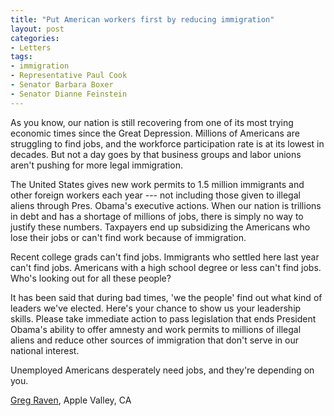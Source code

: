 ```yaml
---
title: "Put American workers first by reducing immigration"
layout: post
categories:
- Letters
tags:
- immigration
- Representative Paul Cook
- Senator Barbara Boxer
- Senator Dianne Feinstein
---
```


As you know, our nation is still recovering from one of its most trying economic times since the Great Depression. Millions of Americans are struggling to find jobs, and the workforce participation rate is at its lowest in decades. But not a day goes by that business groups and labor unions aren't pushing for more legal immigration.  
  
The United States gives new work permits to 1.5 million immigrants and other foreign workers each year --- not including those given to illegal aliens through Pres. Obama's executive actions. When our nation is trillions in debt and has a shortage of millions of jobs, there is simply no way to justify these numbers. Taxpayers end up subsidizing the Americans who lose their jobs or can't find work because of immigration.

Recent college grads can't find jobs. Immigrants who settled here last year can't find jobs. Americans with a high school degree or less can't find jobs. Who's looking out for all these people?

It has been said that during bad times, 'we the people' find out what kind of leaders we've elected. Here's your chance to show us your leadership skills. Please take immediate action to pass legislation that ends President Obama's ability to offer amnesty and work permits to millions of illegal aliens and reduce other sources of immigration that don't serve in our national interest.

Unemployed Americans desperately need jobs, and they're depending on you.

[Greg Raven](https://www.gregraven.org), Apple Valley, CA